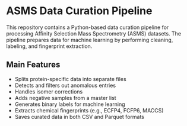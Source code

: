# ASMS Data Curation Pipeline

This repository contains a Python-based data curation pipeline for processing Affinity Selection Mass Spectrometry (ASMS) datasets. The pipeline prepares data for machine learning by performing cleaning, labeling, and fingerprint extraction.

## Main Features

- Splits protein-specific data into separate files
- Detects and filters out anomalous entries
- Handles isomer corrections
- Adds negative samples from a master list
- Generates binary labels for machine learning
- Extracts chemical fingerprints (e.g., ECFP4, FCFP6, MACCS)
- Saves curated data in both CSV and Parquet formats